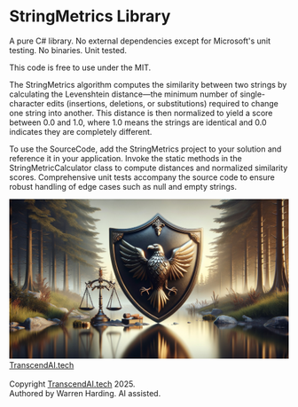 # StringMetrics Library

A pure C# library. No external dependencies except for Microsoft's unit testing. No binaries. Unit tested.

This code is free to use under the MIT.

The StringMetrics algorithm computes the similarity between two strings by calculating the Levenshtein distance—the minimum number of single-character edits (insertions, deletions, or substitutions) required to change one string into another. This distance is then normalized to yield a score between 0.0 and 1.0, where 1.0 means the strings are identical and 0.0 indicates they are completely different.

To use the SourceCode, add the StringMetrics project to your solution and reference it in your application. Invoke the static methods in the StringMetricCalculator class to compute distances and normalized similarity scores. Comprehensive unit tests accompany the source code to ensure robust handling of edge cases such as null and empty strings.

![AI Image](aiimage.jpg)
[TranscendAI.tech](https://TranscendAI.tech)<br>
<br>
Copyright [TranscendAI.tech](https://TranscendAI.tech) 2025.</br>
Authored by Warren Harding. AI assisted.</br>